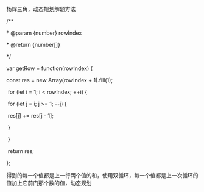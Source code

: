 杨辉三角，动态规划解题方法

/**

 \* @param {number} rowIndex

 \* @return {number[]}

 */

var getRow = function(rowIndex) {

  const res = new Array(rowIndex + 1).fill(1);

​    for (let i = 1; i < rowIndex; ++i) {

​      for (let j = i; j >= 1; --j) {

​        res[j] += res[j - 1];

​      }

​    }

​    return res;

};

得到的每一个值都是上一行两个值的和，使用双循环，每一个值都是上一次循环的值加上它前门那个数的值，动态规划